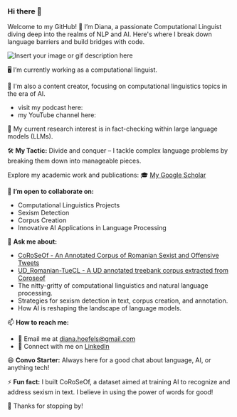 ### Hi there 👋

Welcome to my GitHub! 🌟 I’m Diana, a passionate Computational Linguist diving deep into the realms of NLP and AI. Here's where I break down language barriers and build bridges with code.

![Insert your image or gif description here](https://i.giphy.com/media/v1.Y2lkPTc5MGI3NjExdG9maGkxYmJoOW41NzN3b2JyZDMxa2tjdzBlaGd4eG5vaWN1c3hnNSZlcD12MV9pbnRlcm5hbF9naWZfYnlfaWQmY3Q9Zw/l4pTsNgkamxfk2ZLq/giphy.gif)

🖥️ I’m currently working as a computational linguist.

🎥 I'm also a content creator, focusing on computational linguistics topics in the era of AI.
   - visit my podcast here:
   - my YouTube channel here:

🌱 My current research interest is in fact-checking within large language models (LLMs).

🛠️ **My Tactic:** Divide and conquer – I tackle complex language problems by breaking them down into manageable pieces.

Explore my academic work and publications: 🎓 [My Google Scholar](https://scholar.google.com/citations?user=Sn0p5uIAAAAJ&hl=en)

👯 **I’m open to collaborate on:**
   - Computational Linguistics Projects
   - Sexism Detection
   - Corpus Creation
   - Innovative AI Applications in Language Processing

💬 **Ask me about:**
   - [CoRoSeOf - An Annotated Corpus of Romanian Sexist and Offensive Tweets](https://aclanthology.org/2022.lrec-1.243/)
   - [UD_Romanian-TueCL - A UD annotated treebank corpus extracted from Coroseof](https://github.com/UniversalDependencies/UD_Romanian-TueCL)
   - The nitty-gritty of computational linguistics and natural language processing.
   - Strategies for sexism detection in text, corpus creation, and annotation.
   - How AI is reshaping the landscape of language models.

📫 **How to reach me:**
   - 📧 Email me at diana.hoefels@gmail.com
   - 🤝 Connect with me on [LinkedIn](https://www.linkedin.com/in/diana-hoefels-6668b776/)

😄 **Convo Starter:** Always here for a good chat about language, AI, or anything tech!

⚡ **Fun fact:** I built CoRoSeOf, a dataset aimed at training AI to recognize and address sexism in text. I believe in using the power of words for good!

👋 Thanks for stopping by!
